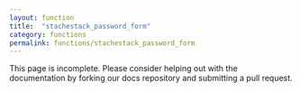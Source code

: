 ```yaml
---
layout: function
title:  "stachestack_password_form"
category: functions
permalink: functions/stachestack_password_form
---
```


This page is incomplete. Please consider helping out with the documentation by forking our docs repository and submitting a pull request.